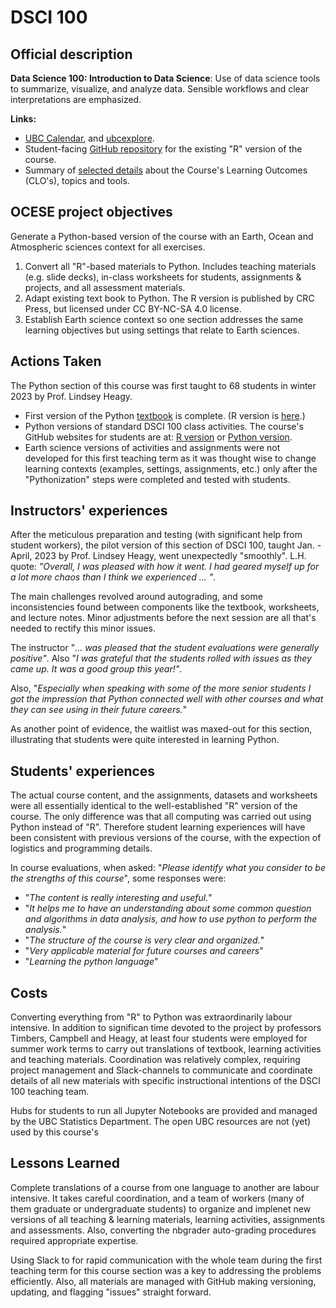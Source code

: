 # DSCI 100

## Official description

**Data Science 100: Introduction to Data Science**: Use of data science tools to summarize, visualize, and analyze data. Sensible workflows and clear interpretations are emphasized.

**Links:**
* [UBC Calendar](https://courses.students.ubc.ca/cs/courseschedule?pname=subjarea&tname=subj-course&dept=DSCI&course=100),
and [ubcexplore](https://ubcexplorer.io/course/DSCI/100).
* Student-facing [GitHub repository](https://github.com/ubc-dsci/dsci-100-student) for the existing "R" version of the course.
* Summary of [selected details](crs-dsci100-details.md) about the Course's Learning Outcomes (CLO's), topics and tools.

## OCESE project objectives

Generate a Python-based version of the course with an Earth, Ocean and Atmospheric sciences context for all exercises.

1. Convert all "R"-based materials to Python. Includes teaching materials (e.g. slide decks), in-class worksheets for students, assignments & projects, and all assessment materials.
2. Adapt existing text book to Python. The R version is published by CRC Press, but licensed under CC BY-NC-SA 4.0 license.
3. Establish Earth science context so one section addresses the same learning objectives but using settings that relate to Earth sciences.

## Actions Taken

The Python section of this course was first taught to 68 students in winter 2023 by Prof. Lindsey Heagy.

* First version of the Python [textbook](https://python.datasciencebook.ca/index.html) is complete. (R version is [here](https://datasciencebook.ca/).)
* Python versions of standard DSCI 100 class activities. The course's GitHub websites for students are at: [R version](https://github.com/UBC-DSCI/dsci-100-student) or [Python version](https://github.com/UBC-DSCI/dsci-100-student-python).
* Earth science versions of activities and assignments were not developed for this first teaching term as it was thought wise to change learning contexts (examples, settings, assignments, etc.) only after the "Pythonization" steps were completed and tested with students.

## Instructors' experiences

After the meticulous preparation and testing (with significant help from student workers), the pilot version of this section of DSCI 100, taught Jan. - April, 2023 by Prof. Lindsey Heagy, went unexpectedly "smoothly". L.H. quote: _"Overall, I was pleased with how it went. I had geared myself up for a lot more chaos than I think we experienced ... "_.

The main challenges revolved around autograding, and some inconsistencies found between components like the textbook, worksheets, and lecture notes. Minor adjustments before the next session are all that's needed to rectify this minor issues.

The instructor "_... was pleased that the student evaluations were generally positive"_. Also "_I was grateful that the students rolled with issues as they came up. It was a good group this year!"_.

Also, "_Especially when speaking with some of the more senior students I got the impression that Python connected well with other courses and what they can see using in their future careers._"

As another point of evidence, the waitlist was maxed-out for this section, illustrating that students were quite interested in learning Python.

## Students' experiences

The actual course content, and the assignments, datasets and worksheets were all essentially identical to the well-established "R" version of the course. The only difference was that all computing was carried out using Python instead of "R". Therefore student learning experiences will have been consistent with previous versions of the course, with the expection of logistics and programming details.

In course evaluations, when asked: "_Please identify what you consider to be the strengths of this course_", some responses were:

* "_The content is really interesting and useful._"
* "_It helps me to have an understanding about some common question and algorithms in data analysis, and how to use python to perform the analysis._"
* "_The structure of the course is very clear and organized._"
* "_Very applicable material for future courses and careers_"
* "_Learning the python language_"

## Costs

Converting everything from "R" to Python was extraordinarily labour intensive. In addition to significan time devoted to the project by professors Timbers, Campbell and Heagy, at least four students were employed for summer work terms to carry out translations of textbook, learning activities and teaching materials. Coordination was relatively complex, requiring project management and Slack-channels to communicate and coordinate details of all new materials with specific instructional intentions of the DSCI 100 teaching team.

Hubs for students to run all Jupyter Notebooks are provided and managed by the UBC Statistics Department. The open UBC resources are not (yet) used by this course's

## Lessons Learned

Complete translations of a course from one language to another are labour intensive. It takes careful coordination, and a team of workers (many of them graduate or undergraduate students) to organize and implenet new versions of all teaching & learning materials, learning activities, assignments and assessments. Also, converting the nbgrader auto-grading procedures required appropriate expertise.

Using Slack to for rapid communication with the whole team during the first teaching term for this course section was a key to addressing the problems efficiently. Also, all materials are managed with GitHub making versioning, updating, and flagging "issues" straight forward.